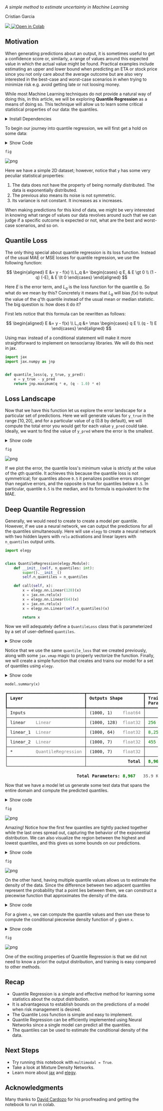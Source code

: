 <!--
.. title: Quantile Regression
.. date: 2021-10-04 10:00 UTC
.. slug: quantile-regression
.. tags: TODO
.. category:
.. link:
.. description:
.. type: markdown
.. author: Cristian Garcia
-->


_A simple method to estimate uncertainty in Machine Learning_

Cristian Garcia

<a href="https://github.com/cgarciae/quantile-regression" target="_parent">
    <img src="https://img.shields.io/badge/R-Open%20Repo-blue"/>
</a>
<a href="https://colab.research.google.com/github/cgarciae/quantile-regression/blob/master/main.ipynb" target="_parent">
    <img src="https://colab.research.google.com/assets/colab-badge.svg" alt="Open in Colab"/>
</a>


## Motivation
When generating predictions about an output, it is sometimes useful to get a confidence score or, similarly, a range of values around this expected value in which the actual value might be found. Practical examples include estimating an upper and lower bound when predicting an ETA or stock price since you not only care about the average outcome but are also very interested in the best-case and worst-case scenarios in when trying to minimize risk e.g. avoid getting late or not loosing money.

While most Machine Learning techniques do not provide a natural way of doing this, in this article, we will be exploring **Quantile Regression** as a means of doing so. This technique will allow us to learn some critical statistical properties of our data: the quantiles.

<details>
<summary markdown="span">Install Dependencies</summary>


```python
# uncomment to install dependencies
# ! curl -Ls https://raw.githubusercontent.com/cgarciae/quantile-regression/master/requirements.txt > requirements.txt
# ! pip install -qr requirements.txt
# ! pip install -U matplotlib
```

</details>

To begin our journey into quantile regression, we will first get a hold on some data:

<details>
<summary markdown="span">Show Code</summary>


```python
import numpy as np
import matplotlib.pyplot as plt
import os

plt.rcParams["figure.dpi"] = int(os.environ.get("FIGURE_DPI", 150))
plt.rcParams["figure.facecolor"] = os.environ.get("FIGURE_FACECOLOR", "white")
np.random.seed(69)


def create_data(multimodal: bool):
    x = np.random.uniform(0.3, 10, 1000)
    y = np.log(x) + np.random.exponential(0.1 + x / 20.0)

    if multimodal:
        x = np.concatenate([x, np.random.uniform(5, 10, 500)])
        y = np.concatenate([y, np.random.normal(6.0, 0.3, 500)])

    return x[..., None], y[..., None]


multimodal: bool = False

x, y = create_data(multimodal)

fig = plt.figure()
plt.scatter(x[..., 0], y[..., 0], s=20, facecolors="none", edgecolors="k")
plt.close()
```

</details>


```python
fig
```


![png](https://raw.githubusercontent.com/cgarciae/quantile-regression/master/README_files/README_6_0.png)


Here we have a simple 2D dataset; however, notice that `y` has some very peculiar statistical properties:

1. The data does not have the property of being normally distributed. The data is exponentially distributed.
2. The previous also means its noise is not symmetric.
3. Its variance is not constant. It increases as x increases.

When making predictions for this kind of data, we might be very interested in knowing what range of values our data revolves around such that we can judge if a specific outcome is expected or not, what are the best and worst-case scenarios, and so on.

## Quantile Loss
The only thing special about quantile regression is its loss function. Instead of the usual MAE or MSE losses for quantile regression, we use the following function:

$$
\begin{aligned}
    E &= y - f(x) \\
    L_q &= \begin{cases}
        q  E,     &    E \gt 0  \\
        (1 - q) (-E), &    E \lt 0
    \end{cases}
\end{aligned}
$$

Here $E$ is the error term, and $L_q$ is the loss function for the quantile $q$. So what do we mean by this? Concretely it means that $L_q$ will bias $f(x)$ to output the value of the $q$'th quantile instead of the usual mean or median statistic. The big question is: how does it do it?

First lets notice that this formula can be rewritten as follows:

$$
\begin{aligned}
    E &= y - f(x) \\
    L_q &= \max \begin{cases}
        q  E   \\
        (q - 1) E
    \end{cases}
\end{aligned}
$$

Using $\max$ instead of a conditional statement will make it more straightforward to implement on tensor/array libraries. We will do this next in jax.


```python
import jax
import jax.numpy as jnp


def quantile_loss(q, y_true, y_pred):
    e = y_true - y_pred
    return jnp.maximum(q * e, (q - 1.0) * e)
```

## Loss Landscape
Now that we have this function let us explore the error landscape for a particular set of predictions. Here we will generate values for `y_true` in the range $[10, 20]$, and for a particular value of $q$ (0.8 by default), we will compute the total error you would get for each value `y_pred` could take. Ideally, we want to find the value of `y_pred` where the error is the smallest.

<details>
<summary markdown="span">Show code</summary>


```python
def calculate_error(q):
    y_true = np.linspace(10, 20, 100)
    y_pred = np.linspace(10, 20, 200)

    loss = jax.vmap(quantile_loss, in_axes=(None, None, 0))(q, y_true, y_pred)
    loss = loss.mean(axis=1)

    return y_true, y_pred, loss


q = 0.8
y_true, y_pred, loss = calculate_error(q)
q_true = np.quantile(y_true, q)


fig = plt.figure()
plt.plot(y_pred, loss)
plt.vlines(q_true, 0, loss.max(), linestyles="dashed", colors="k")
plt.gca().set_xlabel("y_pred")
plt.gca().set_ylabel("loss")
plt.title(f"Q({q:.2f}) = {q_true:.1f}")
plt.close()
```

    WARNING:absl:No GPU/TPU found, falling back to CPU. (Set TF_CPP_MIN_LOG_LEVEL=0 and rerun for more info.)


</details>


```python
fig
```


![png](https://raw.githubusercontent.com/cgarciae/quantile-regression/master/README_files/README_13_0.png)


If we plot the error, the quantile loss's minimum value is strictly at the value of the $q$th quantile. It achieves this because the quantile loss is not symmetrical; for quantiles above `0.5` it penalizes positive  errors stronger than negative errors, and the opposite is true for quantiles below `0.5`. In particular, quantile `0.5` is the median, and its formula is equivalent to the MAE.

## Deep Quantile Regression

Generally, we would need to create to create a model per quantile. However, if we use a neural network, we can output the predictions for all the quantiles simultaneously. Here will use `elegy` to create a neural network with two hidden layers with `relu` activations and linear layers with `n_quantiles` output units.


```python
import elegy


class QuantileRegression(elegy.Module):
    def __init__(self, n_quantiles: int):
        super().__init__()
        self.n_quantiles = n_quantiles

    def call(self, x):
        x = elegy.nn.Linear(128)(x)
        x = jax.nn.relu(x)
        x = elegy.nn.Linear(64)(x)
        x = jax.nn.relu(x)
        x = elegy.nn.Linear(self.n_quantiles)(x)

        return x
```

Now we will adequately define a `QuantileLoss` class that is parameterized by
a set of user-defined `quantiles`.

<details>
<summary markdown="span">Show code</summary>


```python
class QuantileLoss(elegy.Loss):
    def __init__(self, quantiles):
        super().__init__()
        self.quantiles = np.array(quantiles)

    def call(self, y_true, y_pred):
        loss = jax.vmap(quantile_loss, in_axes=(0, None, -1), out_axes=1)(
            self.quantiles, y_true[:, 0], y_pred
        )
        return jnp.sum(loss, axis=-1)
```

</details>

Notice that we use the same `quantile_loss` that we created previously, along with some `jax.vmap` magic to properly vectorize the function. Finally, we will create a simple function that creates and trains our model for a set of quantiles using `elegy`.

<details>
<summary markdown="span">Show code</summary>


```python
import optax


def train_model(quantiles, epochs: int, lr: float, eager: bool):
    model = elegy.Model(
        QuantileRegression(n_quantiles=len(quantiles)),
        loss=QuantileLoss(quantiles),
        optimizer=optax.adamw(lr),
        run_eagerly=eager,
    )

    model.fit(x, y, epochs=epochs, batch_size=64, verbose=0)

    return model


if not multimodal:
    quantiles = (0.05, 0.1, 0.3, 0.5, 0.7, 0.9, 0.95)
else:
    quantiles = np.linspace(0.05, 0.95, 9)

model = train_model(quantiles=quantiles, epochs=3001, lr=1e-4, eager=False)
```

</details>


```python
model.summary(x)
```


<pre style="white-space:pre;overflow-x:auto;line-height:normal;font-family:Menlo,'DejaVu Sans Mono',consolas,'Courier New',monospace">┏━━━━━━━━━━━━━━━━━━━━━━━━━━━━━━┳━━━━━━━━━━━━━━━━━━━━━━┳━━━━━━━━━━━━━━━━━━┳━━━━━━━━━━━━━━━┓
┃<span style="font-weight: bold"> Layer                        </span>┃<span style="font-weight: bold"> Outputs Shape        </span>┃<span style="font-weight: bold"> Trainable        </span>┃<span style="font-weight: bold"> Non-trainable </span>┃
┃                              ┃                      ┃<span style="font-weight: bold"> Parameters       </span>┃<span style="font-weight: bold"> Parameters    </span>┃
┡━━━━━━━━━━━━━━━━━━━━━━━━━━━━━━╇━━━━━━━━━━━━━━━━━━━━━━╇━━━━━━━━━━━━━━━━━━╇━━━━━━━━━━━━━━━┩
│ Inputs                       │ (1000, 1)    <span style="color: #7f7f7f; text-decoration-color: #7f7f7f">float64</span> │                  │               │
├──────────────────────────────┼──────────────────────┼──────────────────┼───────────────┤
│ linear    <span style="color: #7f7f7f; text-decoration-color: #7f7f7f">Linear</span>             │ (1000, 128)  <span style="color: #7f7f7f; text-decoration-color: #7f7f7f">float32</span> │ <span style="color: #008000; text-decoration-color: #008000">256</span>      <span style="color: #7f7f7f; text-decoration-color: #7f7f7f">1.0 KB</span>  │               │
├──────────────────────────────┼──────────────────────┼──────────────────┼───────────────┤
│ linear_1  <span style="color: #7f7f7f; text-decoration-color: #7f7f7f">Linear</span>             │ (1000, 64)   <span style="color: #7f7f7f; text-decoration-color: #7f7f7f">float32</span> │ <span style="color: #008000; text-decoration-color: #008000">8,256</span>    <span style="color: #7f7f7f; text-decoration-color: #7f7f7f">33.0 KB</span> │               │
├──────────────────────────────┼──────────────────────┼──────────────────┼───────────────┤
│ linear_2  <span style="color: #7f7f7f; text-decoration-color: #7f7f7f">Linear</span>             │ (1000, 7)    <span style="color: #7f7f7f; text-decoration-color: #7f7f7f">float32</span> │ <span style="color: #008000; text-decoration-color: #008000">455</span>      <span style="color: #7f7f7f; text-decoration-color: #7f7f7f">1.8 KB</span>  │               │
├──────────────────────────────┼──────────────────────┼──────────────────┼───────────────┤
│ *         <span style="color: #7f7f7f; text-decoration-color: #7f7f7f">QuantileRegression</span> │ (1000, 7)    <span style="color: #7f7f7f; text-decoration-color: #7f7f7f">float32</span> │                  │               │
├──────────────────────────────┼──────────────────────┼──────────────────┼───────────────┤
│<span style="font-weight: bold">                              </span>│<span style="font-weight: bold">                Total </span>│<span style="font-weight: bold"> </span><span style="color: #008000; text-decoration-color: #008000; font-weight: bold">8,967</span><span style="font-weight: bold">    </span><span style="color: #7f7f7f; text-decoration-color: #7f7f7f; font-weight: bold">35.9 KB</span><span style="font-weight: bold"> </span>│<span style="font-weight: bold">               </span>│
└──────────────────────────────┴──────────────────────┴──────────────────┴───────────────┘
<span style="font-weight: bold">                                                                                          </span>
<span style="font-weight: bold">                            Total Parameters: </span><span style="color: #008000; text-decoration-color: #008000; font-weight: bold">8,967</span><span style="font-weight: bold">   </span><span style="color: #7f7f7f; text-decoration-color: #7f7f7f; font-weight: bold">35.9 KB</span><span style="font-weight: bold">                             </span>
</pre>



Now that we have a model let us generate some test data that spans the entire domain and compute the predicted quantiles.

<details>
<summary markdown="span">Show code</summary>


```python
x_test = np.linspace(x.min(), x.max(), 100)
y_pred = model.predict(x_test[..., None])

fig = plt.figure()
plt.scatter(x, y, s=20, facecolors="none", edgecolors="k")

for i, q_values in enumerate(np.split(y_pred, len(quantiles), axis=-1)):
    plt.plot(x_test, q_values[:, 0], linewidth=2, label=f"Q({quantiles[i]:.2f})")

plt.legend()
plt.close()
```

</details>


```python
fig
```


![png](https://raw.githubusercontent.com/cgarciae/quantile-regression/master/README_files/README_28_0.png)


Amazing! Notice how the first few quantiles are tightly packed together while the last ones spread out, capturing the behavior of the exponential distribution. We can also visualize the region between the highest and lowest quantiles, and this gives us some bounds on our predictions.

<details>
<summary markdown="span">Show code</summary>


```python
median_idx = np.where(np.isclose(quantiles, 0.5))[0]

fig = plt.figure()
plt.fill_between(x_test, y_pred[:, -1], y_pred[:, 0], alpha=0.5, color="b")
plt.scatter(x, y, s=20, facecolors="none", edgecolors="k")
plt.plot(
    x_test,
    y_pred[:, median_idx],
    color="r",
    linestyle="dashed",
    label="Q(0.5)",
)
plt.legend()
plt.close()
```

</details>


```python
fig
```

![png](https://raw.githubusercontent.com/cgarciae/quantile-regression/master/README_files/README_32_0.png)

On the other hand, having multiple quantile values allows us to estimate the density of the data. Since the difference between two adjacent quantiles represent the probability that a point lies between them, we can construct a piecewise function that approximates the density of the data.

<details>
<summary markdown="span">Show code</summary>


```python
def get_pdf(quantiles, q_values):
    densities = []

    for i in range(len(quantiles) - 1):
        area = quantiles[i + 1] - quantiles[i]
        b = q_values[i + 1] - q_values[i]
        a = area / b

        densities.append(a)

    return densities


def piecewise(xs):
    return [xs[i + j] for i in range(len(xs) - 1) for j in range(2)]


def doubled(xs):
    return [np.clip(xs[i], 0, 3) for i in range(len(xs)) for _ in range(2)]
```

</details>

For a given `x`, we can compute the quantile values and then use these to compute the conditional piecewise density function of `y` given `x`.

<details>
<summary markdown="span">Show code</summary>


```python
xi = 7.0

q_values = model.predict(np.array([[xi]]))[0].tolist()

densities = get_pdf(quantiles, q_values)

fig = plt.figure()
plt.title(f"x = {xi}")
plt.fill_between(piecewise(q_values), 0, doubled(densities))
# plt.fill_between(q_values, 0, densities + [0])
# plt.plot(q_values, densities + [0], color="k")
plt.xlim(0, y.max())
plt.gca().set_xlabel("y")
plt.gca().set_ylabel("p(y)")
plt.close()
```

</details>


```python
fig
```

![png](https://raw.githubusercontent.com/cgarciae/quantile-regression/master/README_files/README_39_0.png)


One of the exciting properties of Quantile Regression is that we did not need to know a priori the output distribution, and training is easy compared to other methods.

## Recap
* Quantile Regression is a simple and effective method for learning some statistics
about the output distribution.
* It is advantageous to establish bounds on the predictions of a model when risk management is desired.
* The Quantile Loss function is simple and easy to implement.
* Quantile Regression can be efficiently implemented using Neural Networks since a single model can predict all the quantiles.
* The quantiles can be used to estimate the conditional density of the data.

## Next Steps
* Try running this notebook with `multimodal = True`.
* Take a look at Mixture Density Networks.
* Learn more about [jax](https://github.com/google/jax) and [elegy](https://github.com/poets-ai/elegy).

## Acknowledgments
Many thanks to [David Cardozo](https://github.com/davidnet) for his proofreading and getting the notebook to run in colab.
